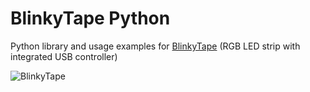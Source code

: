 # BlinkyTape Python
Python library and usage examples for [BlinkyTape](http://blinkinlabs.com/blinkytape/) (RGB LED strip with integrated USB controller)

![BlinkyTape](http://wordpress.blinkinlabs.com/wp-content/uploads/2014/07/bt_splash.jpg)

